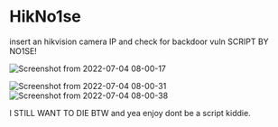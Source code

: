 # HikNo1se
insert an hikvision camera IP and check for backdoor vuln SCRIPT BY NO1SE!

![Screenshot from 2022-07-04 08-00-17](https://user-images.githubusercontent.com/98566890/177084907-69775142-6b99-4923-a1e8-fcf4d914510e.png)

![Screenshot from 2022-07-04 08-00-31](https://user-images.githubusercontent.com/98566890/177084925-63f8c4ec-0938-4a3d-a34b-34dfb399ecaa.png)
![Screenshot from 2022-07-04 08-00-38](https://user-images.githubusercontent.com/98566890/177084934-67c126bc-8616-465d-9276-21b2a04b42fc.png)

I STILL WANT TO DIE BTW and yea enjoy dont be a script kiddie.
